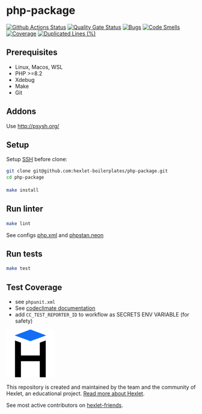 # php-package

[![Github Actions Status](https://github.com/hexlet-boilerplates/php-package/workflows/PHP%20CI/badge.svg)](https://github.com/hexlet-boilerplates/php-package/actions)
[![Quality Gate Status](https://sonarcloud.io/api/project_badges/measure?project=hexlet-boilerplates_php-package&metric=alert_status)](https://sonarcloud.io/summary/new_code?id=hexlet-boilerplates_php-package)
[![Bugs](https://sonarcloud.io/api/project_badges/measure?project=hexlet-boilerplates_php-package&metric=bugs)](https://sonarcloud.io/summary/new_code?id=hexlet-boilerplates_php-package)
[![Code Smells](https://sonarcloud.io/api/project_badges/measure?project=hexlet-boilerplates_php-package&metric=code_smells)](https://sonarcloud.io/summary/new_code?id=hexlet-boilerplates_php-package)
[![Coverage](https://sonarcloud.io/api/project_badges/measure?project=hexlet-boilerplates_php-package&metric=coverage)](https://sonarcloud.io/summary/new_code?id=hexlet-boilerplates_php-package)
[![Duplicated Lines (%)](https://sonarcloud.io/api/project_badges/measure?project=hexlet-boilerplates_php-package&metric=duplicated_lines_density)](https://sonarcloud.io/summary/new_code?id=hexlet-boilerplates_php-package)

## Prerequisites

* Linux, Macos, WSL
* PHP >=8.2
* Xdebug
* Make
* Git

## Addons

Use <http://psysh.org/>

## Setup

Setup [SSH](https://docs.github.com/en/authentication/connecting-to-github-with-ssh) before clone:

```bash
git clone git@github.com:hexlet-boilerplates/php-package.git
cd php-package

make install
```

## Run linter

```sh
make lint
```

See configs [php.xml](./phpcs.xml) and [phpstan.neon](./phpstan.neon)

## Run tests

```sh
make test
```

## Test Coverage

* see `phpunit.xml`
* See [codeclimate documentation](https://docs.codeclimate.com/docs/configuring-test-coverage)
* add `CC_TEST_REPORTER_ID` to workflow as SECRETS ENV VARIABLE (for safety)

[![Hexlet Ltd. logo](https://raw.githubusercontent.com/Hexlet/assets/master/images/hexlet_logo128.png)](https://hexlet.io/?utm_source=github&utm_medium=link&utm_campaign=php-package)

This repository is created and maintained by the team and the community of Hexlet, an educational project. [Read more about Hexlet](https://hexlet.io/?utm_source=github&utm_medium=link&utm_campaign=php-package).


See most active contributors on [hexlet-friends](https://friends.hexlet.io/).
